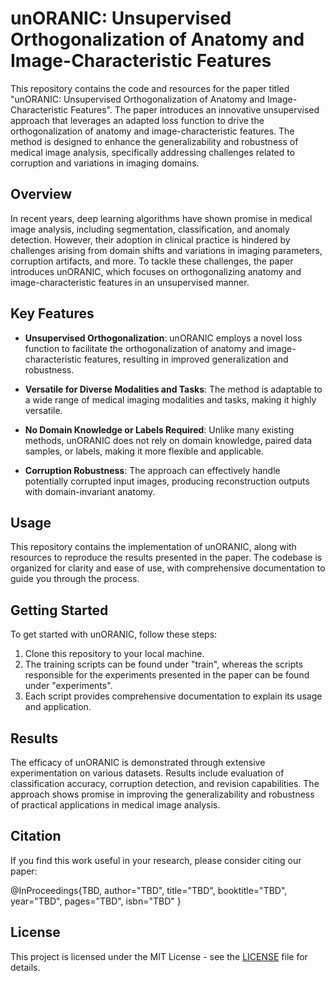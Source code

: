 # unORANIC: Unsupervised Orthogonalization of Anatomy and Image-Characteristic Features
This repository contains the code and resources for the paper titled "unORANIC: Unsupervised Orthogonalization of Anatomy and Image-Characteristic Features". The paper introduces an innovative unsupervised approach that leverages an adapted loss function to drive the orthogonalization of anatomy and image-characteristic features. The method is designed to enhance the generalizability and robustness of medical image analysis, specifically addressing challenges related to corruption and variations in imaging domains.

## Overview
In recent years, deep learning algorithms have shown promise in medical image analysis, including segmentation, classification, and anomaly detection. However, their adoption in clinical practice is hindered by challenges arising from domain shifts and variations in imaging parameters, corruption artifacts, and more. To tackle these challenges, the paper introduces unORANIC, which focuses on orthogonalizing anatomy and image-characteristic features in an unsupervised manner.

## Key Features
- **Unsupervised Orthogonalization**: unORANIC employs a novel loss function to facilitate the orthogonalization of anatomy and image-characteristic features, resulting in improved generalization and robustness.

- **Versatile for Diverse Modalities and Tasks**: The method is adaptable to a wide range of medical imaging modalities and tasks, making it highly versatile.

- **No Domain Knowledge or Labels Required**: Unlike many existing methods, unORANIC does not rely on domain knowledge, paired data samples, or labels, making it more flexible and applicable.

- **Corruption Robustness**: The approach can effectively handle potentially corrupted input images, producing reconstruction outputs with domain-invariant anatomy.

## Usage
This repository contains the implementation of unORANIC, along with resources to reproduce the results presented in the paper. The codebase is organized for clarity and ease of use, with comprehensive documentation to guide you through the process.

## Getting Started
To get started with unORANIC, follow these steps:

1. Clone this repository to your local machine.
2. The training scripts can be found under "train", whereas the scripts responsible for the experiments presented in the paper can be found under "experiments".
3. Each script provides comprehensive documentation to explain its usage and application.

## Results
The efficacy of unORANIC is demonstrated through extensive experimentation on various datasets. Results include evaluation of classification accuracy, corruption detection, and revision capabilities. The approach shows promise in improving the generalizability and robustness of practical applications in medical image analysis.

## Citation
If you find this work useful in your research, please consider citing our paper:

@InProceedings{TBD,
  author="TBD",
  title="TBD",
  booktitle="TBD",
  year="TBD",
  pages="TBD",
  isbn="TBD"
}

## License

This project is licensed under the MIT License - see the [LICENSE](LICENSE) file for details.
